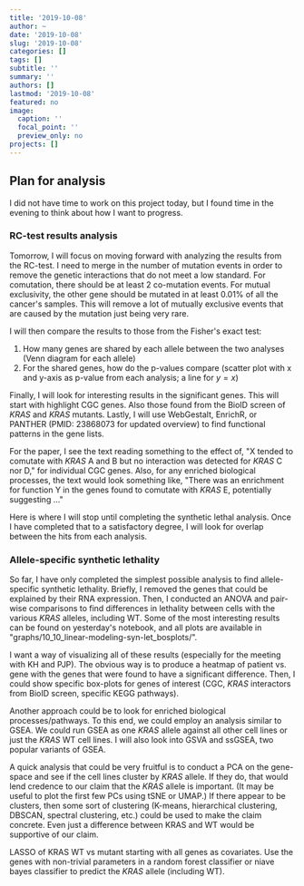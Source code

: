 ```yaml
---
title: '2019-10-08'
author: ~
date: '2019-10-08'
slug: '2019-10-08'
categories: []
tags: []
subtitle: ''
summary: ''
authors: []
lastmod: '2019-10-08'
featured: no
image:
  caption: ''
  focal_point: ''
  preview_only: no
projects: []
---
```



## Plan for analysis

I did not have time to work on this project today, but I found time in the evening to think about how I want to progress.

### RC-test results analysis

Tomorrow, I will focus on moving forward with analyzing the results from the RC-test.
I need to merge in the number of mutation events in order to remove the genetic interactions that do not meet a low standard.
For comutation, there should be at least 2 co-mutation events.
For mutual exclusivity, the other gene should be mutated in at least 0.01% of all the cancer's samples.
This will remove a lot of mutually exclusive events that are caused by the mutation just being very rare.

I will then compare the results to those from the Fisher's exact test:

1. How many genes are shared by each allele between the two analyses (Venn diagram for each allele)
2. For the shared genes, how do the p-values compare (scatter plot with x and y-axis as p-value from each analysis; a line for $y = x$)

Finally, I will look for interesting results in the significant genes.
This will start with highlight CGC genes.
Also those found from the BioID screen of *KRAS* and *KRAS* mutants.
Lastly, I will use WebGestalt, EnrichR, or PANTHER (PMID: 23868073 for updated overview) to find functional patterns in the gene lists.

For the paper, I see the text reading something to the effect of, "X tended to comutate with *KRAS* A and B but no interaction was detected for *KRAS* C nor D," for individual CGC genes. Also, for any enriched biological processes, the text would look something like, "There was an enrichment for function Y in the genes found to comutate with *KRAS* E, potentially suggesting ..."

Here is where I will stop until completing the synthetic lethal analysis.
Once I have completed that to a satisfactory degree, I will look for overlap between the hits from each analysis.


### Allele-specific synthetic lethality

So far, I have only completed the simplest possible analysis to find allele-specific synthetic lethality.
Briefly, I removed the genes that could be explained by their RNA expression.
Then, I conducted an ANOVA and pair-wise comparisons to find differences in lethality between cells with the various *KRAS* alleles, including WT.
Some of the most interesting results can be found on yesterday's notebook, and all plots are available in "graphs/10_10_linear-modeling-syn-let_bosplots/".

I want a way of visualizing all of these results (especially for the meeting with KH and PJP).
The obvious way is to produce a heatmap of patient vs. gene with the genes that were found to have a significant difference.
Then, I could show specific box-plots for genes of interest (CGC, *KRAS* interactors from BioID screen, specific KEGG pathways).

Another approach could be to look for enriched biological processes/pathways.
To this end, we could employ an analysis similar to GSEA.
We could run GSEA as one *KRAS* allele against all other cell lines or just the *KRAS* WT cell lines.
I will also look into GSVA and ssGSEA, two popular variants of GSEA.

A quick analysis that could be very fruitful is to conduct a PCA on the gene-space and see if the cell lines cluster by *KRAS* allele.
If they do, that would lend credence to our claim that the *KRAS* allele is important.
(It may be useful to plot the first few PCs using tSNE or UMAP.)
If there appear to be clusters, then some sort of clustering (K-means, hierarchical clustering, DBSCAN, spectral clustering, etc.) could be used to make the claim concrete.
Even just a difference between KRAS and WT would be supportive of our claim.

LASSO of KRAS WT vs mutant starting with all genes as covariates.
Use the genes with non-trivial parameters in a random forest classifier or niave bayes classifier to predict the *KRAS* allele (including WT).
